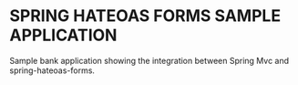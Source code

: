 SPRING HATEOAS FORMS SAMPLE APPLICATION
===============================================
Sample bank application showing the integration between Spring Mvc and spring-hateoas-forms.

 	
 	
 
 